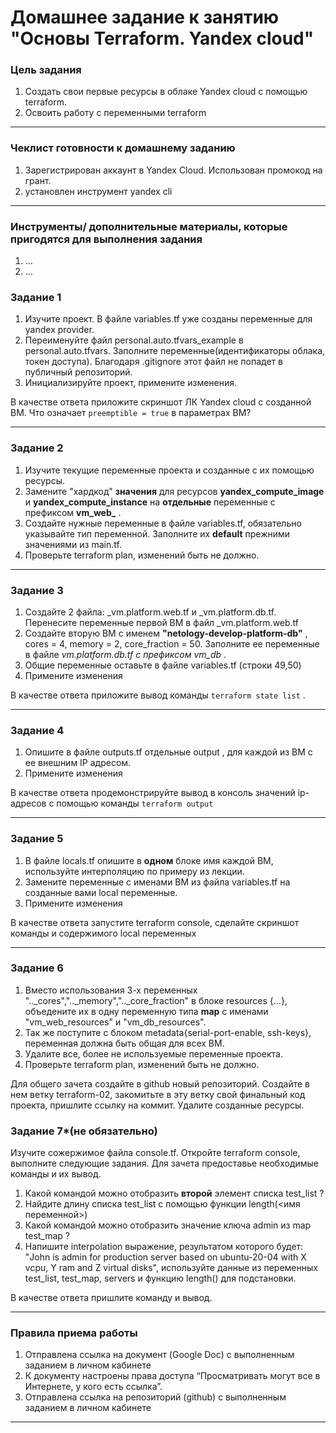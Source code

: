 # Домашнее задание к занятию "Основы Terraform. Yandex cloud"

### Цель задания

1. Создать свои первые ресурсы в облаке Yandex cloud с помощью terraform.
2. Освоить работу с переменными terraform

------

### Чеклист готовности к домашнему заданию

1. Зарегистрирован аккаунт в Yandex Cloud. Использован промокод на грант.
2. установлен инструмент yandex cli

------

### Инструменты/ дополнительные материалы, которые пригодятся для выполнения задания

1. ...
2. ...

### Задание 1

1. Изучите проект. В файле variables.tf уже созданы переменные для yandex provider.
2. Переименуйте файл personal.auto.tfvars_example в personal.auto.tfvars. Заполните переменные(идентификаторы облака, токен доступа). Благодаря .gitignore этот файл не попадет в публичный репозиторий.
3. Инициализируйте проект, примените изменения. 

В качестве ответа приложите скриншот ЛК Yandex cloud с созданной ВМ.
Что означает ```preemptible = true``` в параметрах ВМ?

------

### Задание 2

1. Изучите текущие переменные проекта и созданные с их помощью ресурсы.
2. Замените "хардкод" **значения** для ресурсов **yandex_compute_image** и **yandex_compute_instance** на **отдельные** переменные с префиксом **vm_web_** .  
2. Создайте нужные переменные в файле variables.tf, обязательно указывайте тип переменной. Заполните их **default** прежними значениями из main.tf. 
3. Проверьте terraform plan, изменений быть не должно. 


------

### Задание 3
1. Создайте 2 файла: _vm.platform.web.tf и _vm.platform.db.tf. Перенесите переменные первой ВМ в файл _vm.platform.web.tf
2. Создайте вторую ВМ с именем **"netology-develop-platform-db"** ,  cores  = 4, memory = 2, core_fraction = 50. Заполните ее переменные в файле _vm.platform.db.tf с префиксом vm_db_ .
3. Общие переменные оставьте в файле variables.tf (строки 49,50)
4. Примените изменения

В качестве ответа приложите вывод команды ```terraform state list``` .

------

### Задание 4
1. Опишите в файле outputs.tf отдельные output , для каждой из ВМ с ее внешним IP адресом.
2. Примените изменения

В качестве ответа продемонстрируйте вывод в консоль значений ip-адресов с помощью команды ```terraform output```

------
### Задание 5
1. В файле locals.tf опишите в **одном** блоке имя каждой ВМ, используйте интерполяцию по примеру из лекции.
2. Замените переменные с именами ВМ из файла variables.tf на созданные вами local переменные.
3. Примените изменения

В качестве ответа запустите terraform console, сделайте скриншот команды и  содержимого local переменных

------
### Задание 6
1. Вместо использования 3-х переменных  ".._cores",".._memory",".._core_fraction" в блоке resources {...}, объедените их в одну переменную типа **map** с именами "vm_web_resources" и "vm_db_resources".
2. Так же поступите с блоком metadata{serial-port-enable, ssh-keys}, переменная должна быть общая для всех ВМ.
3. Удалите все, более не используемые переменные проекта.
4. Проверьте terraform plan, изменений быть не должно.

Для общего зачета создайте в github новый репозиторий. Создайте в нем ветку terraform-02, закомитьте в эту ветку свой финальный код проекта, пришлите ссылку на коммит. Удалите созданные ресурсы.


### Задание 7*(не обязательно)

Изучите сожержимое файла console.tf. Откройте terraform console, выполните следующие задания. Для зачета предоставье необходимые команды и их вывод.

1. Какой командой можно отобразить **второй** элемент списка test_list ?
2. Найдите длину списка test_list с помощью функции length(<имя переменной>)
3. Какой командой можно отобразить значение ключа admin из map test_map ?
4. Напишите interpolation выражение, результатом которого будет: "John is admin for production server based on ubuntu-20-04 with X vcpu, Y ram and Z virtual disks", используйте данные из переменных test_list, test_map, servers и функцию length() для подстановки.

В качестве ответа пришлите команду и вывод.

------
### Правила приема работы

1. Отправлена ссылка на документ (Google Doc) с выполненным заданием в личном кабинете
2. К документу настроены права доступа “Просматривать могут все в Интернете, у кого есть ссылка”.
3. Отправлена ссылка на репозиторий (github) с выполненным заданием в личном кабинете

------